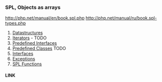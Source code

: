 ### SPL, Objects as arrays
http://php.net/manual/en/book.spl.php
http://php.net/manual/ru/book.spl-types.php

1. [Datastructures](./1-datastructures/index.md)
2. [Iterators](./2-Iterators/readme.md) - TODO
3. [Predefined Interfaces](./3-Predefined-Interfaces/readme.md)
4. [Predefined Classes](./3-Predefined-Interfaces/readme.md) TODO
5. [Interfaces](./5-Interfaces/readme.md)
6. [Exceptions](./6-Exceptions/README.md)
7. [SPL Functions](./7-SPL-Functions/README.md)
#### LINK 

